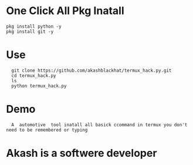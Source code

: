 # One Click All Pkg Inatall
    pkg install python -y
    pkg install git -y
    
# Use
      git clone https://github.com/akashblackhat/termux_hack.py.git
      cd termux_hack.py
      ls
      python termux_hack.py
# Demo
      A  automotive  tool inatall all basick ccommand in termux you don't need to be remembered or typing




# Akash is a softwere developer
